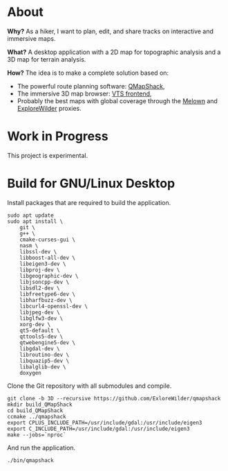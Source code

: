 # About

**Why?** As a hiker, I want to plan, edit, and share tracks on interactive and immersive maps.

**What?** A desktop application with a 2D map for topographic analysis and a 3D map for terrain analysis.

**How?** The idea is to make a complete solution based on:

* The powerful route planning software: [QMapShack](https://github.com/Maproom/qmapshack/wiki),
* The immersive 3D map browser: [VTS frontend](https://github.com/melowntech/vts-browser-cpp),
* Probably the best maps with global coverage through the [Melown](https://www.melowntech.com/) and [ExploreWilder](https://explorewilder.com/) proxies.

# Work in Progress

This project is experimental.

# Build for GNU/Linux Desktop

Install packages that are required to build the application.

```
sudo apt update
sudo apt install \
    git \
    g++ \
    cmake-curses-gui \
    nasm \
    libssl-dev \
    libboost-all-dev \
    libeigen3-dev \
    libproj-dev \
    libgeographic-dev \
    libjsoncpp-dev \
    libsdl2-dev \
    libfreetype6-dev \
    libharfbuzz-dev \
    libcurl4-openssl-dev \
    libjpeg-dev \
    libglfw3-dev \
    xorg-dev \
    qt5-default \
    qttools5-dev \
    qtwebengine5-dev \
    libgdal-dev \
    libroutino-dev \
    libquazip5-dev \
    libalglib-dev \
    doxygen
```

Clone the Git repository with all submodules and compile.

```
git clone -b 3D --recursive https://github.com/ExloreWilder/qmapshack
mkdir build_QMapShack
cd build_QMapShack
ccmake ../qmapshack
export CPLUS_INCLUDE_PATH=/usr/include/gdal:/usr/include/eigen3
export C_INCLUDE_PATH=/usr/include/gdal:/usr/include/eigen3
make --jobs=`nproc`
```

And run the application.

```
./bin/qmapshack
```
